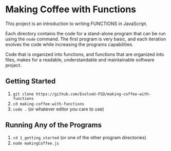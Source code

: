 # Making Coffee with Functions

This project is an introduction to writing FUNCTIONS in JavaScript.

Each directory contains the code for a stand-alone program that can be run using the `node` command.
The first program is very basic, and each iteration evolves the code while increasing the programs
capabilities.

Code that is organized into functions, and functions that are organized into files, makes for a
readable, understandable and maintainable software project.

## Getting Started

1. `git clone https://github.com/EvolveU-FSD/making-coffee-with-functions`
1. `cd making-coffee-with-functions`
1. `code .`  (or whatever editor you care to use)

## Running Any of the Programs

1. `cd 1_getting_started` (or one of the other program directories)
1. `node makingCoffee.js`
